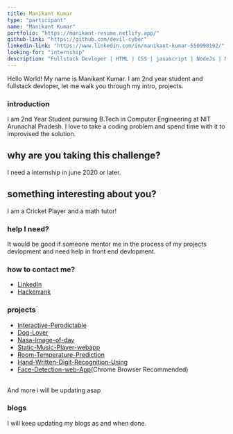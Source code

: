 ```yaml
---
title: Manikant Kumar
type: "participant"
name: "Manikant Kumar"
portfolio: "https://manikant-resume.netlify.app/"
github-link: "https://github.com/devil-cyber"
linkedin-link: "https://www.linkedin.com/in/manikant-kumar-550998192/"
looking-for: "internship"
description: "Fullstack Devloper | HTML | CSS | javascript | NodeJs | MongoDB"
---
```


Hello World! My name is Manikant Kumar. I am 2nd year student and fullstack devloper, let me walk you through my intro, projects.

### introduction

I am 2nd Year Student pursuing B.Tech in Computer Engineering at NIT Arunachal Pradesh. I love to take a coding problem and spend time with it to improvised the solution.


## why are you taking this challenge?

I need a internship in june 2020 or later.

## something interesting about you?

I am a Cricket Player and a math tutor!

### help I need?

It would be good if someone mentor me in the process of my projects devlopment and need help in front end devlopment.

### how to contact me?

- [LinkedIn](https://www.linkedin.com/in/manikant-kumar-550998192/)
- [Hackerrank](https://www.hackerrank.com/mani360)

### projects

- [Interactive-Perodictable](https://perodic-table.netlify.app/)
- [Dog-Lover](https://dog-lover.netlify.app/)
- [Nasa-Image-of-day](https://nasa-image-of-day.netlify.app/)
- [Static-Music-Player-webapp](https://adoring-heisenberg-3cded0.netlify.app/)
- [Room-Temperature-Prediction](https://www.hackster.io/mani2474695/room-temperature-prediction-by-machine-learning-c28232)
- [Hand-Written-Digit-Recognition-Using](https://github.com/devil-cyber/-Hand-Written-Digit-Recognition-Using-Machine-Learning)
- [Face-Detection-web-App](http://face-detections.netlify.app/)(Chrome Browser Recommended)
<br>
 And more i will be updating asap


<!-- My projects:

#### binder: tinder for books

_description_ do you wish to meet people who have read the same book so that you can talk hours about the same book? Try this.

_stack_ Made in React with hooks and context. This is written in typescript. Backend is powered by Express and MongoDB.

_hosted link_ https://binder.netlify.com

_github link_ https://github.com/tanaypratap/binder

#### another project

_description_

_stack_ -->

### blogs

I will keep updating my blogs as and when done.

<!-- #### why I liked GraphQL over REST?

_description_ I will write something really nice here so that you feel like reading my blog.

_link_ https://dev.to/some-imaginary-link -->
